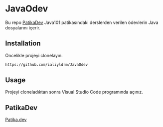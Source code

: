 # JavaOdev

Bu repo [PatikaDev](https://app.patika.dev) Java101 patikasındaki derslerden verilen ödevlerin Java dosyalarını içerir.

## Installation

Öncelikle projeyi clonelayın.
```bash
https://github.com/ialiyldrm/JavaOdev
```

## Usage

Projeyi cloneladıktan sonra Visual Studio Code programında açınız.

## PatikaDev

[Patika.dev](https://app.patika.dev/)
